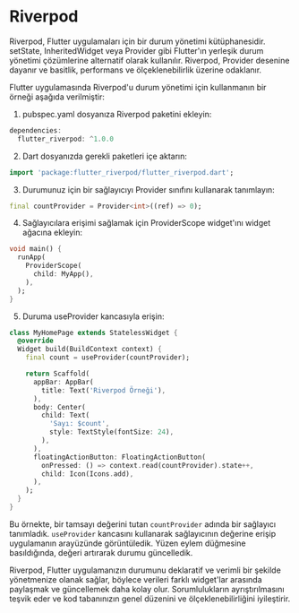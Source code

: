# Riverpod

Riverpod, Flutter uygulamaları için bir durum yönetimi kütüphanesidir. setState, InheritedWidget veya Provider gibi Flutter'ın yerleşik durum yönetimi çözümlerine alternatif olarak kullanılır. Riverpod, Provider desenine dayanır ve basitlik, performans ve ölçeklenebilirlik üzerine odaklanır.

Flutter uygulamasında Riverpod'u durum yönetimi için kullanmanın bir örneği aşağıda verilmiştir:

1. pubspec.yaml dosyanıza Riverpod paketini ekleyin:
```dart
dependencies:
  flutter_riverpod: ^1.0.0
```
2. Dart dosyanızda gerekli paketleri içe aktarın:
```dart
import 'package:flutter_riverpod/flutter_riverpod.dart';
```
3. Durumunuz için bir sağlayıcıyı Provider sınıfını kullanarak tanımlayın:
```dart
final countProvider = Provider<int>((ref) => 0);
```
4. Sağlayıcılara erişimi sağlamak için ProviderScope widget'ını widget ağacına ekleyin:
```dart
void main() {
  runApp(
    ProviderScope(
      child: MyApp(),
    ),
  );
}
```
5. Duruma useProvider kancasıyla erişin:
```dart
class MyHomePage extends StatelessWidget {
  @override
  Widget build(BuildContext context) {
    final count = useProvider(countProvider);

    return Scaffold(
      appBar: AppBar(
        title: Text('Riverpod Örneği'),
      ),
      body: Center(
        child: Text(
          'Sayı: $count',
          style: TextStyle(fontSize: 24),
        ),
      ),
      floatingActionButton: FloatingActionButton(
        onPressed: () => context.read(countProvider).state++,
        child: Icon(Icons.add),
      ),
    );
  }
}
```
Bu örnekte, bir tamsayı değerini tutan `countProvider` adında bir sağlayıcı tanımladık. `useProvider` kancasını kullanarak sağlayıcının değerine erişip uygulamanın arayüzünde görüntüledik. Yüzen eylem düğmesine basıldığında, değeri artırarak durumu güncelledik.

Riverpod, Flutter uygulamanızın durumunu deklaratif ve verimli bir şekilde yönetmenize olanak sağlar, böylece verileri farklı widget'lar arasında paylaşmak ve güncellemek daha kolay olur. Sorumlulukların ayrıştırılmasını teşvik eder ve kod tabanınızın genel düzenini ve ölçeklenebilirliğini iyileştirir.